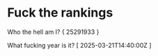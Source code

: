 # Fuck the rankings

Who the hell am I?
{ 25291933 }

What fucking year is it?
[ 2025-03-21T14:40:00Z ]
